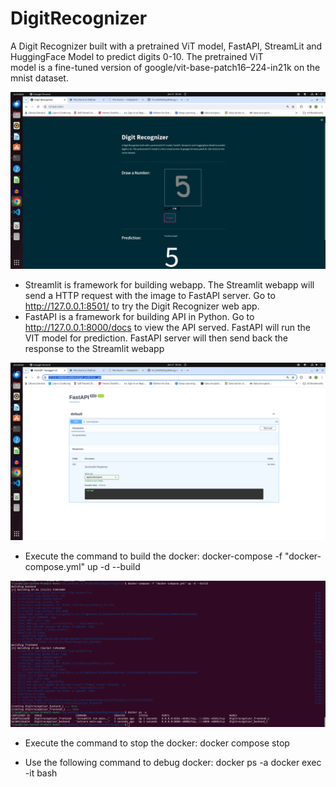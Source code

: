 # DigitRecognizer
A Digit Recognizer built with a pretrained ViT model, FastAPI, StreamLit and HuggingFace Model to predict digits 0-10. The pretrained ViT \
model is a fine-tuned version of google/vit-base-patch16–224-in21k on the mnist dataset.

![alt text](https://github.com/TLIJUN99/DigitRecognizer/blob/main/pics/DigitRecognizer.png?raw=true)

- Streamlit is framework for building webapp. The Streamlit webapp will send a HTTP request with the image to FastAPI server. Go to http://127.0.0.1:8501/ to try the Digit Recognizer web app.
- FastAPI is a framework for building API in Python. Go to http://127.0.0.1:8000/docs to view the API served. FastAPI will run the VIT model for prediction. FastAPI server will then send back the response to the Streamlit webapp

![alt text](https://github.com/TLIJUN99/DigitRecognizer/blob/main/pics/FastAPI.png?raw=true)

- Execute the command to build the docker:
  docker-compose -f "docker-compose.yml" up -d --build

![alt text](https://github.com/TLIJUN99/DigitRecognizer/blob/main/pics/docker-compose.png?raw=true)

- Execute the command to stop the docker:
  docker compose stop

- Use the following command to debug docker:
  docker ps -a
  docker exec -it <container name> bash



